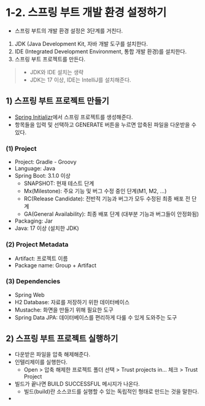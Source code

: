 # 1-2. 스프링 부트 개발 환경 설정하기
- 스프링 부트의 개발 환경 설정은 3단계를 거친다.
1. JDK (Java Development Kit, 자바 개발 도구를 설치한다.
2. IDE (Integrated Development Environment, 통합 개발 환경)를 설치한다.
3. 스프링 부트 프로젝트를 만든다.

> - JDK와 IDE 설치는 생략
> - JDK는 17 이상, IDE는 IntelliJ를 설치해준다.

## 1) 스프링 부트 프로젝트 만들기
- [Spring Initializr](https://start.spring.io)에서 스프링 프로젝트를 생성해준다.
- 항목들을 입력 및 선택하고 GENERATE 버튼을 누르면 압축된 파일을 다운받을 수 있다.

### (1) Project
- Project: Gradle - Groovy
- Language: Java
- Spring Boot: 3.1.0 이상
	- SNAPSHOT: 현재 테스트 단계
	- Mx(Milestone): 주요 기능 및 버그 수정 중인 단계(M1, M2, ...)
	- RC(Release Candidate): 전반적 기능과 버그가 모두 수정된 최종 배포 전 단계
	- GA(General Availability): 최종 배포 단계 (대부분 기능과 버그들이 안정화됨)
- Packaging: Jar
- Java: 17 이상 (설치한 JDK)

### (2) Project Metadata
- Artifact: 프로젝트 이름
- Package name: Group + Artifact

### (3) Dependencies
- Spring Web
- H2 Database: 자료를 저장하기 위한 데이터베이스
- Mustache: 화면을 만들기 위해 필요한 도구
- Spring Data JPA: 데이터베이스를 편리하게 다룰 수 있게 도와주는 도구

## 2) 스프링 부트 프로젝트 실행하기
- 다운받은 파일을 압축 해제해준다.
- 인텔리제이를 실행한다.
	- Open > 압축 해제한 프로젝트 폴더 선택 > Trust projects in... 체크 > Trust Project
- 빌드가 끝나면 BUILD SUCCESSFUL 메시지가 나온다.
	- 빌드(build)란 소스코드를 실행할 수 있는 독립적인 형태로 만드는 것을 말한다.
- 